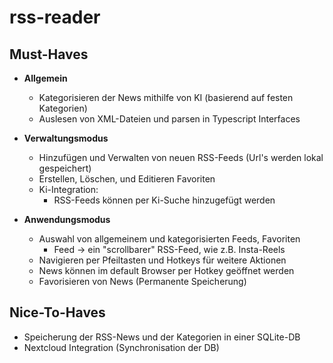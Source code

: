 # rss-reader

## Must-Haves

- **Allgemein**
  - Kategorisieren der News mithilfe von KI (basierend auf festen Kategorien)
  - Auslesen von XML-Dateien und parsen in Typescript Interfaces

- **Verwaltungsmodus**
  - Hinzufügen und Verwalten von neuen RSS-Feeds (Url's werden lokal gespeichert)
  - Erstellen, Löschen, und Editieren Favoriten
  - Ki-Integration:
    - RSS-Feeds können per Ki-Suche hinzugefügt werden

- **Anwendungsmodus**
  - Auswahl von allgemeinem und kategorisierten Feeds, Favoriten
    - Feed -> ein "scrollbarer" RSS-Feed, wie z.B. Insta-Reels
  - Navigieren per Pfeiltasten und Hotkeys für weitere Aktionen
  - News können im default Browser per Hotkey geöffnet werden
  - Favorisieren von News (Permanente Speicherung)

## Nice-To-Haves

- Speicherung der RSS-News und der Kategorien in einer SQLite-DB
- Nextcloud Integration (Synchronisation der DB)
